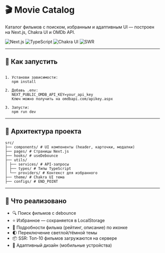 # 🎬 Movie Catalog

Каталог фильмов с поиском, избранным и адаптивным UI — построен на Next.js, Chakra UI и OMDb API.

![Next.js](https://img.shields.io/badge/Next.js-13+-black?logo=next.js)
![TypeScript](https://img.shields.io/badge/TypeScript-blue?logo=typescript)
![Chakra UI](https://img.shields.io/badge/Chakra--UI-%235C6AC4.svg?logo=chakraui)
![SWR](https://img.shields.io/badge/useSWR-cyan?logo=vercel)

---

## 🚀 Как запустить

```

1. Установи зависимости:
   npm install

2. Добавь .env:
   NEXT_PUBLIC_OMDB_API_KEY=your_api_key
   Ключ можно получить на omdbapi.com/apikey.aspx

3. Запусти:
   npm run dev
```

---

## 🧱 Архитектура проекта

```
src/
├── components/ # UI компоненты (header, карточки, модалки)
├── pages/ # Страницы Next.js
├── hooks/ # useDebounce
├── utils/
│ ├── services/ # API-запросы
│ ├── types/ # Типы TypeScript
│ └── providers/ # Контекст для избранного
├── theme/ # Chakra UI тема
├── configs/ # END_POINT

```

---

## 💎 Что реализовано

-   🔍 Поиск фильмов с debounce
-   ⭐ Избранное — сохраняется в LocalStorage
-   🧠 Подробности фильма (рейтинг, описание) по иконке
-   🌓 Переключение светлой/тёмной темы
-   📦 SSR: Топ-10 фильмов загружаются на сервере
-   📱 Адаптивный дизайн (мобильные устройства)

```

```
